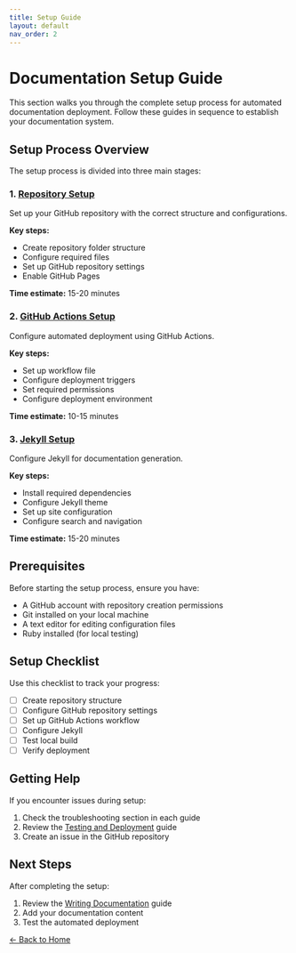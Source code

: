 ```yaml
---
title: Setup Guide
layout: default
nav_order: 2
---
```


# Documentation Setup Guide

This section walks you through the complete setup process for automated documentation deployment. Follow these guides in sequence to establish your documentation system.

## Setup Process Overview

The setup process is divided into three main stages:

### 1. [Repository Setup](repository-setup.md)
Set up your GitHub repository with the correct structure and configurations.

**Key steps:**
- Create repository folder structure
- Configure required files
- Set up GitHub repository settings
- Enable GitHub Pages

**Time estimate:** 15-20 minutes

### 2. [GitHub Actions Setup](github-actions-setup.md)
Configure automated deployment using GitHub Actions.

**Key steps:**
- Set up workflow file
- Configure deployment triggers
- Set required permissions
- Configure deployment environment

**Time estimate:** 10-15 minutes

### 3. [Jekyll Setup](jekyll-setup.md)
Configure Jekyll for documentation generation.

**Key steps:**
- Install required dependencies
- Configure Jekyll theme
- Set up site configuration
- Configure search and navigation

**Time estimate:** 15-20 minutes

## Prerequisites

Before starting the setup process, ensure you have:

- A GitHub account with repository creation permissions
- Git installed on your local machine
- A text editor for editing configuration files
- Ruby installed (for local testing)

## Setup Checklist

Use this checklist to track your progress:

- [ ] Create repository structure
- [ ] Configure GitHub repository settings
- [ ] Set up GitHub Actions workflow
- [ ] Configure Jekyll
- [ ] Test local build
- [ ] Verify deployment

## Getting Help

If you encounter issues during setup:

1. Check the troubleshooting section in each guide
2. Review the [Testing and Deployment](../testing-deployment.md) guide
3. Create an issue in the GitHub repository

## Next Steps

After completing the setup:

1. Review the [Writing Documentation](../writing-docs.md) guide
2. Add your documentation content
3. Test the automated deployment

[← Back to Home](../index.md)